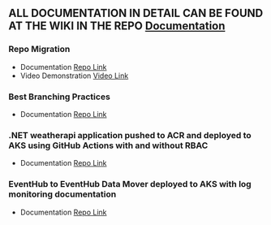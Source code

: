 ## ALL DOCUMENTATION IN DETAIL CAN BE FOUND AT THE WIKI IN THE REPO [Documentation](https://github.com/OrgBorgCorg/allDocumentations/wiki)

### Repo Migration

- Documentation [Repo Link](https://github.com/rdx40/ADO-To-GH-migration)
- Video Demonstration [Video Link](https://drive.google.com/file/d/1FlsmixlpFLbrUgq6BYam57OuXVrKJ5Kr/view?usp=drive_link)

### Best Branching Practices

- Documentation [Repo Link](https://github.com/rdx40/Best-Branching-Practises)

### .NET weatherapi application pushed to ACR and deployed to AKS using GitHub Actions with and without RBAC

- Documentation [Repo Link](https://github.com/rdx40/weather-api-wrapper)

### EventHub to EventHub Data Mover deployed to AKS with log monitoring documentation

- Documentation [Repo Link](https://github.com/rdx40/EventHubDataMover)
